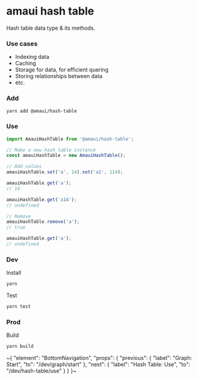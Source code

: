 
# amaui hash table

Hash table data type & its methods.

### Use cases
- Indexing data
- Caching
- Storage for data, for efficient quering
- Storing relationships between data
- etc.

### Add

```sh
yarn add @amaui/hash-table
```

### Use

```ts
import AmauiHashTable from '@amaui/hash-table';

// Make a new hash table instance
const amauiHashTable = new AmauiHashTable();

// Add values
amauiHashTable.set('a', 14).set('a1', 114);

amauiHashTable.get('a');
// 14

amauiHashTable.get('a14');
// undefined

// Remove
amauiHashTable.remove('a');
// true

amauiHashTable.get('a');
// undefined
```

### Dev

Install

```sh
yarn
```

Test

```sh
yarn test
```

### Prod

Build

```sh
yarn build
```

~{
  "element": "BottomNavigation",
  "props": {
    "previous": {
      "label": "Graph: Start",
      "to": "/dev/graph/start"
    },
    "next": {
      "label": "Hash Table: Use",
      "to": "/dev/hash-table/use"
    }
  }
}~
